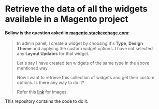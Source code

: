 # Retrieve the data of all the widgets available in a Magento project

#### Bellow is the question asked in [magento.stackexchage.com](https://magento.stackexchange.com/questions/307037/how-to-get-collection-of-all-the-widgets-created-in-admin-panel):
> In admin panel, I create a widget by choosing it's **Type**, **Design Theme**  and applying the custom widget options. I have not selected any **Layout Updates** for that widget.
>
> Let's say I have created ten widgets of the same type in the above mentioned way.
>
> Now I want to retrieve this collection of widgets and get their custom options. Is there any way to do it?
>
> Refer this [link](https://imgur.com/a/K1gn5ye) for images.

This repository contains the code to do it.

